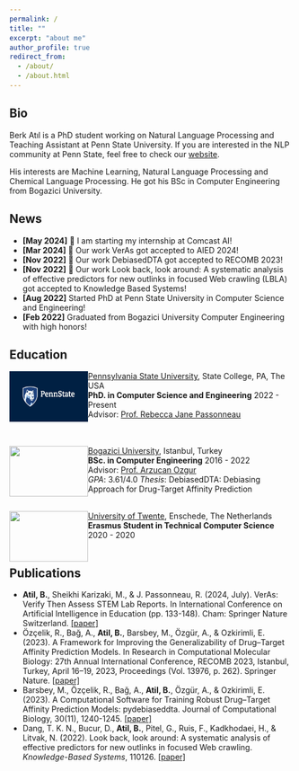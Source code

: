 ```yaml
---
permalink: /
title: ""
excerpt: "about me"
author_profile: true
redirect_from: 
  - /about/
  - /about.html
---
```


## Bio

Berk Atıl is a PhD student working on Natural Language Processing and Teaching Assistant at Penn State University. If you are interested in the NLP community at Penn State, feel free to check our [website](https://nlp.psu.edu/).

His interests are Machine Learning, Natural Language Processing and Chemical Language Processing. He got his BSc in Computer Engineering from Bogazici University. 


## News
- **[May 2024]** :rocket: I am starting my internship at Comcast AI!
- **[Mar 2024]** :tada: Our work VerAs got accepted to AIED 2024!
- **[Nov 2022]** :tada: Our work DebiasedDTA got accepted to RECOMB 2023!
- **[Nov 2022]** :tada: Our work Look back, look around: A systematic analysis of effective predictors for new outlinks in focused Web crawling (LBLA) got accepted to Knowledge Based Systems!
- **[Aug 2022]** Started PhD at Penn State University in Computer Science and Engineering!
- **[Feb 2022]** Graduated from Bogazici University Computer Engineering with high honors!

  
## Education

<img align="left" width="140" height="90" src="../images/PSU.jpg">

   [Pennsylvania State University](https://www.psu.edu/), State College, PA, The USA<br/>
   **PhD. in Computer Science and Engineering**    2022 - Present <br/>
   Advisor: [Prof. Rebecca Jane Passonneau](https://sites.psu.edu/becky/)<br/>
   <br/>
   <br/>


<img align="left" width="140" height="90" src="https://upload.wikimedia.org/wikipedia/en/7/76/Boğaziçi_University_logo.svg">

   [Bogazici University](http://boun.edu.tr/), Istanbul, Turkey<br/>
   **BSc. in Computer Engineering**    2016 - 2022<br/>
   Advisor: [Prof. Arzucan Ozgur](https://www.cmpe.boun.edu.tr/~ozgur/)<br/>
   *GPA*: 3.61/4.0 *Thesis*: DebiasedDTA: Debiasing Approach for Drug-Target Affinity Prediction
   <br/>
   <br/>

<img align="left" width="140" height="90" src="https://upload.wikimedia.org/wikipedia/commons/1/16/University-of-twente-letters.jpg">

   [University of Twente](https://www.utwente.nl/en/), Enschede, The Netherlands<br/>
   **Erasmus Student in Technical Computer Science**    2020 - 2020<br/>
 <br/>


## Publications
* **Atil, B.**, Sheikhi Karizaki, M., & J. Passonneau, R. (2024, July). VerAs: Verify Then Assess STEM Lab Reports. In International Conference on Artificial Intelligence in Education (pp. 133-148). Cham: Springer Nature Switzerland. [[paper]](https://link.springer.com/chapter/10.1007/978-3-031-64302-6_10)
* Özçelik, R., Bağ, A., **Atil, B.**, Barsbey, M., Özgür, A., & Ozkirimli, E. (2023). A Framework for Improving the
Generalizability of Drug–Target Affinity Prediction Models. In Research in Computational Molecular Biology:
27th Annual International Conference, RECOMB 2023, Istanbul, Turkey, April 16–19, 2023, Proceedings (Vol.
13976, p. 262). Springer Nature. [[paper]](https://www.liebertpub.com/doi/abs/10.1089/cmb.2023.0208)
* Barsbey, M., Özçelik, R., Bağ, A., **Atil, B.**, Özgür, A., & Ozkirimli, E. (2023). A Computational Software for
Training Robust Drug–Target Affinity Prediction Models: pydebiaseddta. Journal of Computational Biology,
30(11), 1240-1245. [[paper]](https://www.liebertpub.com/doi/abs/10.1089/cmb.2023.0194)
* Dang, T. K. N., Bucur, D., **Atil, B.**, Pitel, G., Ruis, F., Kadkhodaei, H., & Litvak, N. (2022). Look back, look around: A systematic analysis of effective predictors for new outlinks in focused Web crawling. _Knowledge-Based Systems_, 110126. [[paper]](https://www.sciencedirect.com/science/article/pii/S0950705122012229)
